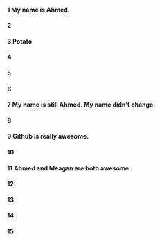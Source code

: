 #### 1 My name is Ahmed.
#### 2 
#### 3 Potato
#### 4 
#### 5 
#### 6 
#### 7 My name is still Ahmed. My name didn't change.
#### 8 
#### 9 Github is really awesome.
#### 10 
#### 11 Ahmed and Meagan are both awesome.
#### 12 
#### 13 
#### 14
#### 15